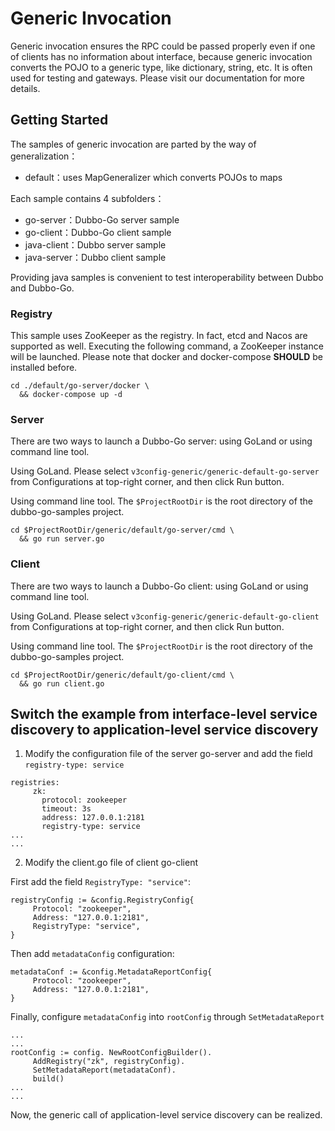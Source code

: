 # Generic Invocation

Generic invocation ensures the RPC could be passed properly even if one of clients has no information about interface, because generic invocation converts the POJO to a generic type, like dictionary, string, etc. It is often used for testing and gateways. Please visit our documentation for more details.

## Getting Started

The samples of generic invocation are parted by the way of generalization：

- default：uses MapGeneralizer which converts POJOs to maps

Each sample contains 4 subfolders：

- go-server：Dubbo-Go server sample
- go-client：Dubbo-Go client sample
- java-client：Dubbo server sample
- java-server：Dubbo client sample

Providing java samples is convenient to test interoperability between Dubbo and Dubbo-Go.

### Registry

This sample uses ZooKeeper as the registry. In fact, etcd and Nacos are supported as well. Executing the following command, a ZooKeeper instance will be launched. Please note that docker and docker-compose **SHOULD** be installed before.

```shell
cd ./default/go-server/docker \
  && docker-compose up -d
```
### Server

There are two ways to launch a Dubbo-Go server: using GoLand or using command line tool.

Using GoLand. Please select `v3config-generic/generic-default-go-server` from Configurations at top-right corner, and then click Run button.

Using command line tool. The `$ProjectRootDir` is the root directory of the dubbo-go-samples project.

```shell
cd $ProjectRootDir/generic/default/go-server/cmd \
  && go run server.go
```

### Client

There are two ways to launch a Dubbo-Go client: using GoLand or using command line tool.

Using GoLand. Please select `v3config-generic/generic-default-go-client` from Configurations at top-right corner, and then click Run button.

Using command line tool. The `$ProjectRootDir` is the root directory of the dubbo-go-samples project.

```shell
cd $ProjectRootDir/generic/default/go-client/cmd \
  && go run client.go
```

## Switch the example from interface-level service discovery to application-level service discovery

1. Modify the configuration file of the server go-server and add the field `registry-type: service`
```
registries:
     zk:
       protocol: zookeeper
       timeout: 3s
       address: 127.0.0.1:2181
       registry-type: service
...
...
```
2. Modify the client.go file of client go-client

First add the field `RegistryType: "service"`:
```
registryConfig := &config.RegistryConfig{
     Protocol: "zookeeper",
     Address: "127.0.0.1:2181",
     RegistryType: "service",
}
```
Then add `metadataConfig` configuration:
```
metadataConf := &config.MetadataReportConfig{
     Protocol: "zookeeper",
     Address: "127.0.0.1:2181",
}
```
Finally, configure `metadataConfig` into `rootConfig` through `SetMetadataReport`
```
...
...
rootConfig := config. NewRootConfigBuilder().
     AddRegistry("zk", registryConfig).
     SetMetadataReport(metadataConf).
     build()
...
...
```
Now, the generic call of application-level service discovery can be realized.
